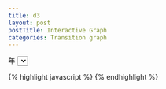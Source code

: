 ```yaml
---
title: d3
layout: post
postTitle: Interactive Graph
categories: Transition graph
---
```


<div id="svg01"></div>

<span class="label">年</span>
   <select data-bind="options: years,
                      value: selectedYear,
                      valueAllowUnset: true"></select>

</div>


{% highlight javascript %}
{% endhighlight %}

<script src="http://d3js.org/d3.v3.min.js"></script>
<script src="{{site.url}}/js/knockout-3.1.0.js" charset="utf-8"></script>
<script src="{{site.url}}/js/underscore.js" charset="utf-8"></script>

<script type="text/javascript">
/**
  ApplicationViewModel
**/
function AppViewModel() {
  var width = 600,
     height = 400
     radius = Math.min(width, height) / 2;

  var color = d3.scale.category20();

  var pie = d3.layout.pie()
      .value(function(d) { return d.apples; })
      .sort(null);

  var arc = d3.svg.arc()
      .innerRadius(radius - 100)
      .outerRadius(radius - 20);   
  
  var svg01 = d3.select("#svg01").append("svg")
        .attr("width", width)
        .attr("height", height)
      .append("g")
        .attr("transform", "translate(" + width / 2 + "," + height / 2 + ")");

  pie = [
    {key:'2012',values:[40,40,10,20,50,50,30,70,40,30,40,50]},
    {key:'2013',values:[10,20,30,40,60,60,50,40,30,20,10,30]}
  ];
  
  this.selectedYear = ko.observable('2013');
  var data = _.where(pie,{key:this.selectedYear()});
  console.log(data);

  this.year = ko.computed(function() {
        draw(this.selectedYear());
  }, this);

  
  function draw(s){

    var path = svg01.selectAll("path")
      .data(data)
    .enter().append("path")
      .attr("fill", function(d, i) { return color(i); })
      .attr("d", arc)
      .each(function(d) { this._current = d; }); // store the initial angles

    
  function change() {
    var value = this.value;
    pie.value(function(d) { return d[value]; }); // change the value function
    path = path.data(pie); // compute the new angles
    path.transition().duration(750).attrTween("d", arcTween); // redraw the arcs
  }
  };
  
};

// Activates knockout.js
ko.applyBindings(new AppViewModel());


</script>
